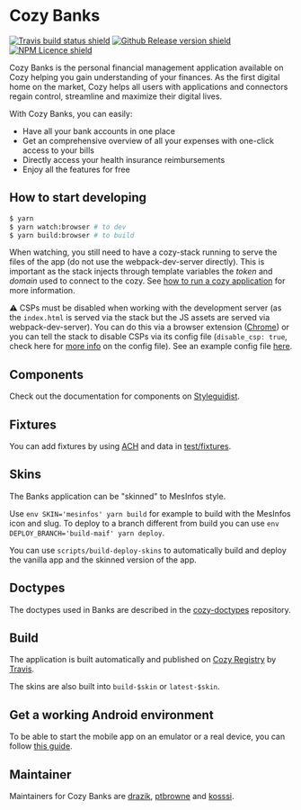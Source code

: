 # Cozy Banks

[![Travis build status shield](https://img.shields.io/travis/cozy/cozy-banks.svg?branch=master)](https://travis-ci.org/cozy/cozy-banks)
[![Github Release version shield](https://img.shields.io/github/tag/cozy/cozy-banks.svg)](https://github.com/cozy/cozy-banks/releases)
[![NPM Licence shield](https://img.shields.io/github/license/cozy/cozy-banks.svg)](https://github.com/cozy/cozy-banks/blob/master/LICENSE)

Cozy Banks is the personal financial management application available on Cozy
helping you gain understanding of your finances. As the first digital home on
the market, Cozy helps all users with applications and connectors regain
control, streamline and maximize their digital lives.

With Cozy Banks, you can easily:
- Have all your bank accounts in one place
- Get an comprehensive overview of all your expenses with one-click access to
  your bills
- Directly access your health insurance reimbursements
- Enjoy all the features for free

## How to start developing

```bash
$ yarn
$ yarn watch:browser # to dev
$ yarn build:browser # to build
```

When watching, you still need to have a cozy-stack running to serve the files of the app (do not use the webpack-dev-server directly). This is important as the stack injects through template variables the *token* and *domain* used to connect to the cozy. See [how to run a cozy application](https://docs.cozy.io/en/howTos/dev/runCozyDocker/#ephemeral-instance) for more information.

⚠️ CSPs must be disabled when working with the development server (as the `index.html` is served via the stack but the JS assets are served via webpack-dev-server). You can do this via a browser extension ([Chrome](https://chrome.google.com/webstore/detail/disable-content-security/ieelmcmcagommplceebfedjlakkhpden)) or you can tell the stack to disable CSPs via its config file (`disable_csp: true`, check here for [more info](https://docs.cozy.io/en/cozy-stack/config/#main-configuration-file) on the config file). See an example config file [here](https://github.com/CPatchane/create-cozy-app/blob/8329c7161a400119076a7e2734191607437f0dcc/packages/cozy-scripts/stack/disableCSP.yaml#L6). 

## Components

Check out the documentation for components on [Styleguidist](https://ptbrowne.github.io/cozy-bank/).

## Fixtures

You can add fixtures by using [ACH](https://github.com/cozy/ACH) and data in [test/fixtures](./test/fixtures).

## Skins

The Banks application can be "skinned" to MesInfos style.

Use `env SKIN='mesinfos' yarn build` for example to build with the MesInfos icon and slug. To deploy to a branch different from build you can use `env DEPLOY_BRANCH='build-maif' yarn deploy`.

You can use `scripts/build-deploy-skins` to automatically build and deploy
the vanilla app and the skinned version of the app.

## Doctypes

The doctypes used in Banks are described in the [cozy-doctypes](https://github.com/cozy/cozy-doctypes/blob/master/docs/io.cozy.bank.md) repository.

## Build

The application is built automatically and published on [Cozy Registry](https://apps-registry.cozycloud.cc/banks/registry) by [Travis](https://travis-ci.org/cozy/cozy-banks).

The skins are also built into `build-$skin` or `latest-$skin`.

## Get a working Android environment

To be able to start the mobile app on an emulator or a real device, you can follow [this guide](https://gist.github.com/drazik/11dfe2014a6b967821df93b9e10353f4).

## Maintainer

Maintainers for Cozy Banks are [drazik](https://github.com/drazik), [ptbrowne](https://github.com/ptbrowne) and [kosssi](https://github.com/kosssi).

